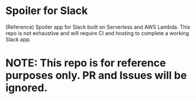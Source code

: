 # Spoiler for Slack
(Reference) Spoiler app for Slack built on Serverless and AWS Lambda. This repo is not exhaustive and will require CI and hosting to complete a working Slack app.

# NOTE: This repo is for reference purposes only. PR and Issues will be ignored.

